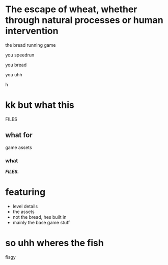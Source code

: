 # The escape of wheat, whether through natural processes or human intervention

the bread running game

you speedrun

you bread

you uhh

h

# kk but what this

FILES

## what for

game assets

### what

***FILES.***

# featuring

- level details
- the assets
- not the bread, hes built in
- mainly the base game stuff

# so uhh wheres the fish

fisgy
